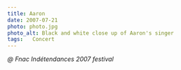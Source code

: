 ```yaml
---
title: Aaron
date: 2007-07-21
photo: photo.jpg
photo_alt: Black and white close up of Aaron's singer
tags: 	Concert
---
```


*@ Fnac Indétendances 2007 festival*
